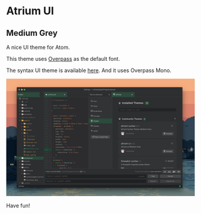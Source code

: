 # Atrium UI
## Medium Grey

A nice UI theme for Atom.

This theme uses [Overpass](http://overpassfont.org/) as the default font.

The syntax UI theme is available [here](https://github.com/troydraws/atrium-syntax). And it uses Overpass Mono.

![Preview](https://github.com/troydraws/atrium-ui/blob/master/atirum-ui-preview-1280.jpg?raw=true)

Have fun!
